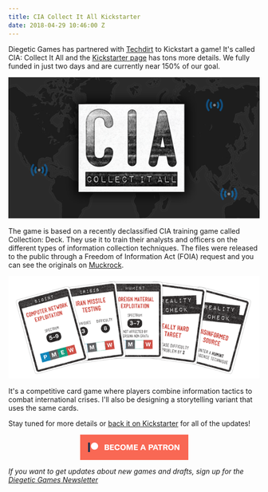 ```yaml
---
title: CIA Collect It All Kickstarter
date: 2018-04-29 10:46:00 Z
---
```


Diegetic Games has partnered with [Techdirt](https://www.techdirt.com/) to Kickstart a game! It's called CIA: Collect It All and the [Kickstarter page](https://www.kickstarter.com/projects/mmasnick/cia-collect-it-all/) has tons more details. We fully funded in just two days and are currently near 150% of our goal.

![CIA collect it all logo](/img/collect_it_all_logo.png)

The game is based on a recently declassified CIA training game called Collection: Deck. They use it to train their analysts and officers on the different types of information collection techniques. The files were released to the public through a Freedom of Information Act (FOIA) request and you can see the originals on [Muckrock](https://www.muckrock.com/news/archives/2017/dec/06/cia-card-game/).

![some sample cards from cia collect it all](/img/CIA_cards.png)

It's a competitive card game where players combine information tactics to combat international crises. I'll also be designing a storytelling variant that uses the same cards.

Stay tuned for more details or [back it on Kickstarter](https://www.kickstarter.com/projects/mmasnick/cia-collect-it-all/) for all of the updates!


<div class="">
    <a href="https://www.patreon.com/bePatron?u=554536"><img src="/img/become_a_patron_button.png" alt="become a backer on Patreon" style="display:block; margin:auto"></a>
</div>

*If you want to get updates about new games and drafts, sign up for the [Diegetic Games Newsletter](http://diegeticgames.us9.list-manage1.com/subscribe?u=e4f0b45dd4eb576171853a903&id=cacabf37ec)*
